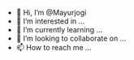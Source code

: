 - 👋 Hi, I’m @Mayurjogi
- 👀 I’m interested in ...
- 🌱 I’m currently learning ...
- 💞️ I’m looking to collaborate on ...
- 📫 How to reach me ...

<!---
Mayurjogi/Mayurjogi is a ✨ special ✨ repository because its `README.md` (this file) appears on your GitHub profile.
You can click the Preview link to take a look at your changes.
--->
